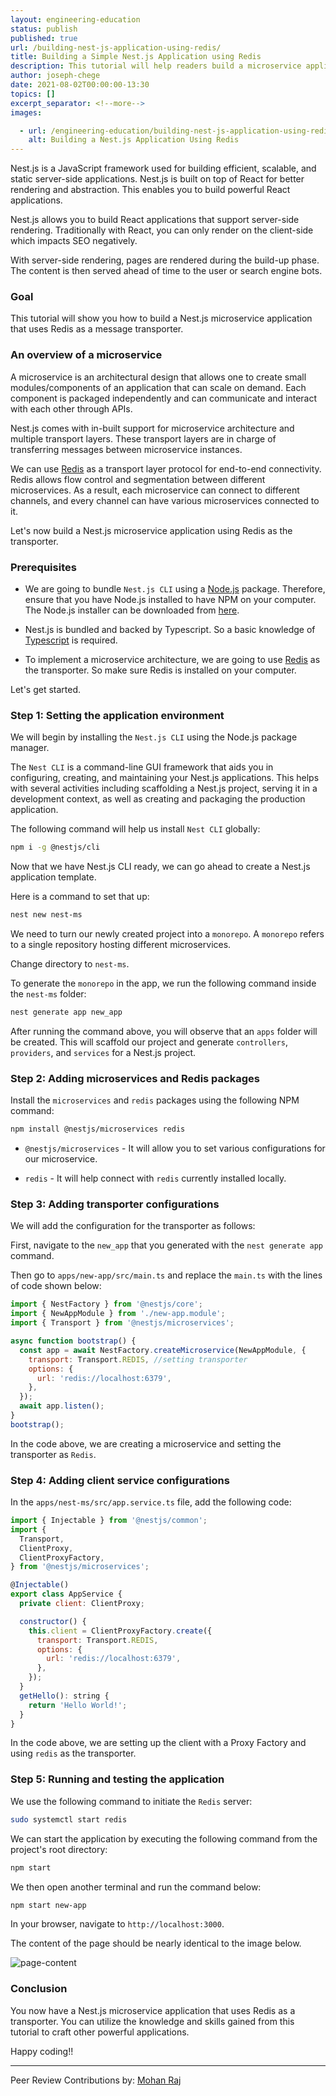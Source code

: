 ```yaml
---
layout: engineering-education
status: publish
published: true
url: /building-nest-js-application-using-redis/
title: Building a Simple Nest.js Application using Redis
description: This tutorial will help readers build a microservice application using Nest.js with Redis as the transporter.
author: joseph-chege
date: 2021-08-02T00:00:00-13:30
topics: []
excerpt_separator: <!--more-->
images:

  - url: /engineering-education/building-nest-js-application-using-redis/hero.jpg
    alt: Building a Nest.js Application Using Redis
---
```

Nest.js is a JavaScript framework used for building efficient, scalable, and static server-side applications. Nest.js is built on top of React for better rendering and abstraction. This enables you to build powerful React applications. 
<!--more-->
Nest.js allows you to build React applications that support server-side rendering. Traditionally with React, you can only render on the client-side which impacts SEO negatively.

With server-side rendering, pages are rendered during the build-up phase. The content is then served ahead of time to the user or search engine bots. 

### Goal
This tutorial will show you how to build a Nest.js microservice application that uses Redis as a message transporter.

### An overview of a microservice
A microservice is an architectural design that allows one to create small modules/components of an application that can scale on demand. Each component is packaged independently and can communicate and interact with each other through APIs. 

Nest.js comes with in-built support for microservice architecture and multiple transport layers. These transport layers are in charge of transferring messages between microservice instances. 

We can use [Redis](https://redis.io/) as a transport layer protocol for end-to-end connectivity. Redis allows flow control and segmentation between different microservices. As a result, each microservice can connect to different channels, and every channel can have various microservices connected to it. 

Let's now build a Nest.js microservice application using Redis as the transporter.

### Prerequisites
- We are going to bundle `Nest.js CLI` using a [Node.js](https://nodejs.org/en/) package. Therefore, ensure that you have Node.js installed to have NPM on your computer. The Node.js installer can be downloaded from [here](https://nodejs.org/en/).

- Nest.js is bundled and backed by Typescript. So a basic knowledge of [Typescript](https://www.typescriptlang.org/) is required.

- To implement a microservice architecture, we are going to use [Redis](https://redis.io/) as the transporter. So make sure Redis is installed on your computer.

Let's get started.

### Step 1: Setting the application environment
We will begin by installing the `Nest.js CLI` using the Node.js package manager. 

The `Nest CLI` is a command-line GUI framework that aids you in configuring, creating, and maintaining your Nest.js applications. This helps with several activities including scaffolding a Nest.js project, serving it in a development context, as well as creating and packaging the production application. 

The following command will help us install `Nest CLI` globally:

```bash
npm i -g @nestjs/cli
```

Now that we have Nest.js CLI ready, we can go ahead to create a Nest.js application template. 

Here is a command to set that up:

```bash
nest new nest-ms
```

We need to turn our newly created project into a `monorepo`. A `monorepo` refers to a single repository hosting different microservices. 

Change directory to `nest-ms`. 

To generate the `monorepo` in the app, we run the following command inside the `nest-ms` folder:

```bash
nest generate app new_app
```

After running the command above, you will observe that an `apps` folder will be created. This will scaffold our project and generate `controllers`, `providers`, and `services` for a Nest.js project.

### Step 2: Adding microservices and Redis packages
Install the `microservices` and `redis` packages using the following NPM command:

```bash
npm install @nestjs/microservices redis
```

- `@nestjs/microservices` - It will allow you to set various configurations for our microservice.

- `redis` - It will help connect with `redis` currently installed locally.

### Step 3: Adding transporter configurations
We will add the configuration for the transporter as follows:

First, navigate to the `new_app` that you generated with the `nest generate app` command. 

Then go to `apps/new-app/src/main.ts` and replace the `main.ts` with the lines of code shown below:

```js
import { NestFactory } from '@nestjs/core';
import { NewAppModule } from './new-app.module';
import { Transport } from '@nestjs/microservices';

async function bootstrap() {
  const app = await NestFactory.createMicroservice(NewAppModule, {
    transport: Transport.REDIS, //setting transporter
    options: {
      url: 'redis://localhost:6379',
    },
  });
  await app.listen();
}
bootstrap();
```

In the code above, we are creating a microservice and setting the transporter as `Redis`.

### Step 4: Adding client service configurations
In the `apps/nest-ms/src/app.service.ts` file, add the following code:

```js
import { Injectable } from '@nestjs/common';
import {
  Transport,
  ClientProxy,
  ClientProxyFactory,
} from '@nestjs/microservices';

@Injectable()
export class AppService {
  private client: ClientProxy;

  constructor() {
    this.client = ClientProxyFactory.create({
      transport: Transport.REDIS,
      options: {
        url: 'redis://localhost:6379',
      },
    });
  }
  getHello(): string {
    return 'Hello World!';
  }
}
```

In the code above, we are setting up the client with a Proxy Factory and using `redis` as the transporter.

### Step 5: Running and testing the application
We use the following command to initiate the `Redis` server:

```bash
sudo systemctl start redis
```

We can start the application by executing the following command from the project's root directory:

```bash
npm start
```

We then open another terminal and run the command below:

```bash
npm start new-app
```

In your browser, navigate to `http://localhost:3000`. 

The content of the page should be nearly identical to the image below.

![page-content](/engineering-education/building-nest-js-application-using-redis/page-content.png)

### Conclusion
You now have a Nest.js microservice application that uses Redis as a transporter. You can utilize the knowledge and skills gained from this tutorial to craft other powerful applications.

Happy coding!!

---
Peer Review Contributions by: [Mohan Raj](/engineering-education/authors/mohan-raj/)
